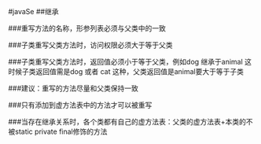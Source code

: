 #javaSe
##继承

###重写方法的名称，形参列表必须与父类中的一致

###子类重写父类方法时，访问权限必须大于等于父类

###子类重写父类方法时，返回值必须小于等于父类，例如dog 继承于animal  这时候子类返回值需是dog 或者 cat 这种，父类返回值是animal要大于等于子类

###建议：重写的方法尽量和父类保持一致

###只有添加到虚方法表中的方法才可以被重写

###当存在继承关系时，各个类都有自己的虚方法表：父类的虚方法表+本类的不被static private final修饰的方法
